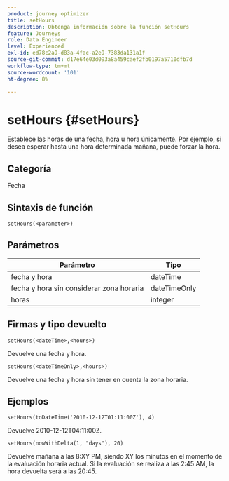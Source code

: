 ```yaml
---
product: journey optimizer
title: setHours
description: Obtenga información sobre la función setHours
feature: Journeys
role: Data Engineer
level: Experienced
exl-id: ed78c2a9-d83a-4fac-a2e9-7383da131a1f
source-git-commit: d17e64e03d093a8a459caef2fb0197a5710dfb7d
workflow-type: tm+mt
source-wordcount: '101'
ht-degree: 8%

---
```


# setHours {#setHours}

Establece las horas de una fecha, hora u hora únicamente. Por ejemplo, si desea esperar hasta una hora determinada mañana, puede forzar la hora.

## Categoría

Fecha

## Sintaxis de función

`setHours(<parameter>)`

## Parámetros

| Parámetro | Tipo |
|--- |--- |
| fecha y hora | dateTime |
| fecha y hora sin considerar zona horaria | dateTimeOnly |
| horas | integer |

## Firmas y tipo devuelto

`setHours(<dateTime>,<hours>)`

Devuelve una fecha y hora.

`setHours(<dateTimeOnly>,<hours>)`

Devuelve una fecha y hora sin tener en cuenta la zona horaria.

## Ejemplos

`setHours(toDateTime('2010-12-12T01:11:00Z'), 4)`

Devuelve 2010-12-12T04:11:00Z.

`setHours(nowWithDelta(1, "days"), 20)`

Devuelve mañana a las 8:XY PM, siendo XY los minutos en el momento de la evaluación horaria actual. Si la evaluación se realiza a las 2:45 AM, la hora devuelta será a las 20:45.
